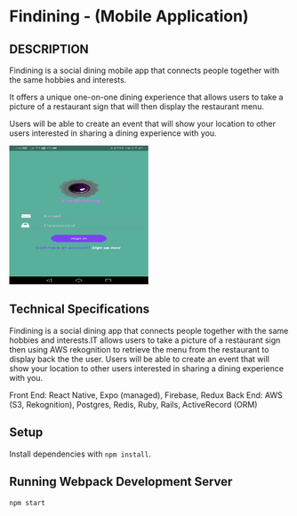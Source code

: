 # Findining - (Mobile Application)

<!-- !["screenshot"](https://github.com/ray1028/scheduler/blob/master/docs/scheduler-1.png)

!["screenshot"](https://github.com/ray1028/scheduler/blob/master/docs/scheduler-2.png)
/Users/rayj/react-native/findining/docs
!["screenshot"](https://github.com/ray1028/scheduler/blob/master/docs/scheduler-3.png) -->

## DESCRIPTION

Findining is a social dining mobile app that connects people together with the same hobbies and interests.

It offers a unique one-on-one dining experience that allows users to take a picture of a restaurant sign that will then display the restaurant menu.

Users will be able to create an event that will show your location to other users interested in sharing a dining experience with you.

<img src="https://github.com/ray1028/findining/blob/master/docs/login.jpg" width=250 height=250 />


## Technical Specifications

Findining is a social dining app that connects people together with the same hobbies and interests.IT allows users to take a picture of a restaurant sign then using AWS rekognition to retrieve the menu from the restaurant to display back the the user. Users will be able to create an event that will show your location to other users interested in sharing a dining experience with you.

Front End: React Native, Expo (managed), Firebase, Redux
Back End: AWS (S3, Rekognition), Postgres, Redis, Ruby, Rails, ActiveRecord (ORM)

## Setup

Install dependencies with `npm install`.

## Running Webpack Development Server

```sh
npm start
```
